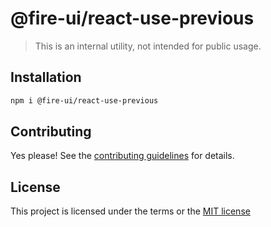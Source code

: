 # @fire-ui/react-use-previous

> This is an internal utility, not intended for public usage.

## Installation

```sh
npm i @fire-ui/react-use-previous
```

## Contributing

Yes please! See the
[contributing guidelines](https://github.com/epycsolutions/fire-ui-react/blob/master/CONTRIBUTING.md)
for details.

## License

This project is licensed under the terms or the
[MIT license](https://github.com/epycsolutions/fire-ui-react/blob/master/LICENSE)